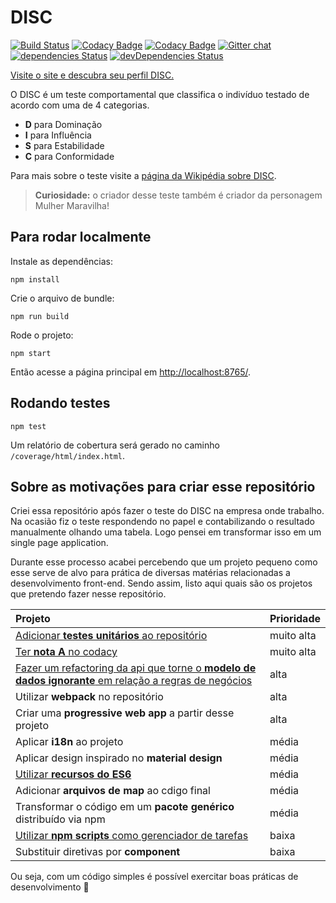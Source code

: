 # DISC

[![Build Status](https://travis-ci.org/teles/DISC.svg?branch=master)](https://travis-ci.org/teles/DISC)
[![Codacy Badge](https://api.codacy.com/project/badge/Grade/b43701becda3457184adb4accd630bb7)](https://www.codacy.com/app/josetelesmaciel/DISC?utm_source=github.com&amp;utm_medium=referral&amp;utm_content=teles/DISC&amp;utm_campaign=Badge_Grade)
[![Codacy Badge](https://api.codacy.com/project/badge/Coverage/b43701becda3457184adb4accd630bb7)](https://www.codacy.com/app/josetelesmaciel/DISC?utm_source=github.com&amp;utm_medium=referral&amp;utm_content=teles/DISC&amp;utm_campaign=Badge_Coverage)
[![Gitter chat](https://badges.gitter.im/teles/DISC.png)](https://gitter.im/teles/DISC)
[![dependencies Status](https://david-dm.org/teles/DISC/status.svg)](https://david-dm.org/teles/DISC)
[![devDependencies Status](https://david-dm.org/teles/DISC/dev-status.svg)](https://david-dm.org/teles/DISC?type=dev)

[Visite o site e descubra seu perfil DISC.](http://disc.surge.sh/src)

O DISC é um teste comportamental que classifica o indivíduo testado de acordo com uma de 4 categorias. 

* **D** para Dominação
* **I** para Influência
* **S** para Estabilidade
* **C** para Conformidade

Para mais sobre o teste visite a [página da Wikipédia sobre DISC](https://pt.wikipedia.org/wiki/DISC_(psicologia)).

> **Curiosidade:** o criador desse teste também é criador da personagem Mulher Maravilha!

## Para rodar localmente

Instale as dependências:

```shell
npm install
```

Crie o arquivo de bundle:

```shell
npm run build
```

Rode o projeto:

```shell
npm start
```

Então acesse a página principal em [http://localhost:8765/](http://localhost:8765/).

## Rodando testes

```shell
npm test
```

Um relatório de cobertura será gerado no caminho `/coverage/html/index.html`.

## Sobre as motivações para criar esse repositório

Criei essa repositório após fazer o teste do DISC na empresa onde trabalho. Na ocasião fiz o teste respondendo no papel e contabilizando o resultado manualmente olhando uma tabela. Logo pensei em transformar isso em um single page application.

Durante esse processo acabei percebendo que um projeto pequeno como esse serve de alvo para prática de diversas matérias relacionadas a desenvolvimento front-end. Sendo assim, listo aqui quais são os projetos que pretendo fazer nesse repositório.

| Projeto  | Prioridade |
| :--- | ------------- |
| [Adicionar **testes unitários** ao repositório](https://github.com/teles/DISC/projects/4)  | muito alta  |
| [Ter **nota A** no codacy](https://github.com/teles/DISC/projects/1) | muito alta |
| [Fazer um refactoring da api que torne o **modelo de dados ignorante** em relação a regras de negócios](https://github.com/teles/DISC/issues/14)  | alta  |
| Utilizar **webpack** no repositório | alta|
| Criar uma **progressive web app** a partir desse projeto | alta| 
| Aplicar **i18n** ao projeto | média |
| Aplicar design inspirado no **material design**  | média  |
| [Utilizar **recursos do ES6**](https://vivadecora.atlassian.net/browse/VDD-822) | média |
| Adicionar **arquivos de map** ao cdigo final | média| 
| Transformar o código em um **pacote genérico** distribuído via npm | média |
| [Utilizar **npm scripts** como gerenciador de tarefas](https://github.com/teles/DISC/projects/2)  | baixa  |
| Substituir diretivas por **component** | baixa |

Ou seja, com um código simples é possível exercitar boas práticas de desenvolvimento :tada:



